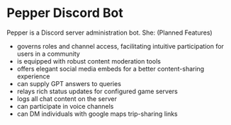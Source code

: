 # Pepper Discord Bot

Pepper is a Discord server administration bot. She: (Planned Features)
- governs roles and channel access, facilitating intuitive participation for users in a community
- is equipped with robust content moderation tools
- offers elegant social media embeds for a better content-sharing experience
- can supply GPT answers to queries
- relays rich status updates for configured game servers
- logs all chat content on the server
- can participate in voice channels
- can DM individuals with google maps trip-sharing links